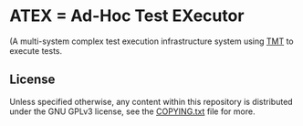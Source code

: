 # ATEX = Ad-Hoc Test EXecutor

(A multi-system complex test execution infrastructure system using
[TMT](https://github.com/teemtee/tmt/) to execute tests.

## License

Unless specified otherwise, any content within this repository is distributed
under the GNU GPLv3 license, see the [COPYING.txt](COPYING.txt) file for more.
